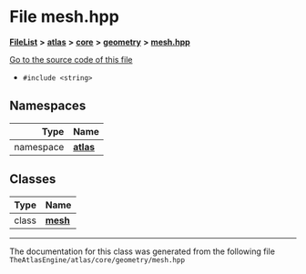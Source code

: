 

# File mesh.hpp



[**FileList**](files.md) **>** [**atlas**](dir_1e6ffef027cfcf7ded3287660b505c9f.md) **>** [**core**](dir_ab5f97e7ae27ba905c508150b2df25d1.md) **>** [**geometry**](dir_b5becf243c0000df8fbe7c991f964f21.md) **>** [**mesh.hpp**](core_2geometry_2mesh_8hpp.md)

[Go to the source code of this file](core_2geometry_2mesh_8hpp_source.md)



* `#include <string>`













## Namespaces

| Type | Name |
| ---: | :--- |
| namespace | [**atlas**](namespaceatlas.md) <br> |


## Classes

| Type | Name |
| ---: | :--- |
| class | [**mesh**](classatlas_1_1mesh.md) <br> |



















































------------------------------
The documentation for this class was generated from the following file `TheAtlasEngine/atlas/core/geometry/mesh.hpp`

